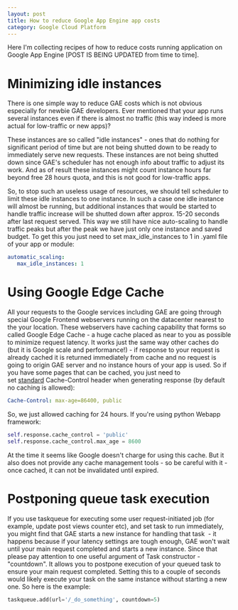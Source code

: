 ```yaml
---
layout: post
title: How to reduce Google App Engine app costs
category: Google Cloud Platform
---
```

Here I'm collecting recipes of how to reduce costs running application on Google App Engine [POST IS BEING UPDATED from time to time].

<!--more-->

# Minimizing idle instances

There is one simple way to reduce GAE costs which is not obvious especially for newbie GAE developers. Ever mentioned that your app runs several instances even if there is almost no traffic (this way indeed is more actual for low-traffic or new apps)? 

These instances are so called "idle instances" - ones that do nothing for significant period of time but are not being shutted down to be ready to immediately serve new requests. These instances are not being shutted down since GAE's scheduler has not enough info about traffic to adjust its work. And as of result these instances might count instance hours far beyond free 28 hours quota, and this is not good for low-traffic apps. 

So, to stop such an useless usage of resources, we should tell scheduler to limit these idle instances to one instance. In such a case one idle instance will almost be running, but additional instances that would be started to handle traffic increase will be shutted down after approx. 15-20 seconds after last request served. This way we still have nice auto-scaling to handle traffic peaks but after the peak we have just only one instance and saved budget. To get this you just need to set max_idle_instances to 1 in .yaml file of your app or module:

``` yaml
automatic_scaling:
   max_idle_instances: 1
```

# Using Google Edge Cache

All your requests to the Google services including GAE are going through special Google Frontend webservers running on the datacenter nearest to the your location. These webservers have caching capability that forms so called Google Edge Cache - a huge cache placed as near to you as possible to minimize request latency. It works just the same way other caches do (but it is Google scale and performance!) - if response to your request is already cached it is returned immediately from cache and no request is going to origin GAE server and no instance hours of your app is used. So if you have some pages that can be cached, you just need to set [standard](http://www.w3.org/Protocols/rfc2616/rfc2616-sec14.html) Cache-Control header when generating response (by default no caching is allowed):

``` yaml
Cache-Control: max-age=86400, public
```

So, we just allowed caching for 24 hours. If you're using python Webapp framework:

``` python
self.response.cache_control = 'public'
self.response.cache_control.max_age = 8600
```

At the time it seems like Google doesn't charge for using this cache. But it also does not provide any cache management tools - so be careful with it - once cached, it can not be invalidated until expired.

# Postponing queue task execution

If you use taskqueue for executing some user request-initiated job (for example, update post views counter etc), and set task to run immediately, you might find that GAE starts a new instance for handling that task  - it happens because if your latency settings are tough enough, GAE won't wait until your main request completed and starts a new instance. Since that please pay attention to one useful argument of Task constructor - "countdown". It allows you to postpone execution of your queued task to ensure your main request completed. Setting this to a couple of seconds would likely execute your task on the same instance without starting a new one. So here is the example:

``` python
taskqueue.add(url='/_do_something', countdown=5)
```
